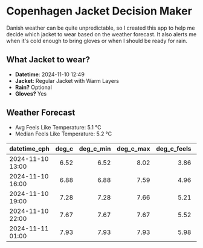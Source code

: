 
# Copenhagen Jacket Decision Maker

Danish weather can be quite unpredictable, so I created this app to help me decide which jacket to wear based on the weather forecast. 
It also alerts me when it's cold enough to bring gloves or when I should be ready for rain.

## What Jacket to wear?

- **Datetime**: 2024-11-10 12:49
- **Jacket**: Regular Jacket with Warm Layers
- **Rain?** Optional
- **Gloves?** Yes

## Weather Forecast
- Avg Feels Like Temperature: 5.1 °C
- Median Feels Like Temperature: 5.2 °C

| datetime_cph     |   deg_c |   deg_c_min |   deg_c_max |   deg_c_feels | weather   | wind   | rain   |
|:-----------------|--------:|------------:|------------:|--------------:|:----------|:-------|:-------|
| 2024-11-10 13:00 |    6.52 |        6.52 |        8.02 |          3.86 | Clouds    | Low    | None   |
| 2024-11-10 16:00 |    6.88 |        6.88 |        7.59 |          4.96 | Clouds    | Low    | None   |
| 2024-11-10 19:00 |    7.28 |        7.28 |        7.66 |          5.21 | Clouds    | Low    | None   |
| 2024-11-10 22:00 |    7.67 |        7.67 |        7.67 |          5.52 | Rain      | Low    | Low    |
| 2024-11-11 01:00 |    7.93 |        7.93 |        7.93 |          5.98 | Clouds    | Low    | None   |
        